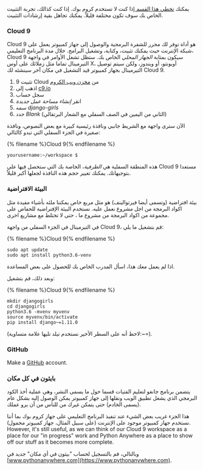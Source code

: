 يمكنك [تخطي هذا القسم ](http://tutorial.djangogirls.org/en/installation/#install-python) إذا كنت لا تستخدم كروم بوك. إذا كنت كذالك، تجربة التثبيت الخاص بك سوف تكون مختلفة قليلاً. يمكنك تجاهل بقية إرشادات التثبيت.

### Cloud 9

Cloud 9 هو أداة توفر لك محرر للشفرة البرمجية والوصول إلى جهاز كمبيوتر يعمل على شبكة الإنترنت حيث يمكنك تثبيت، وكتابة، وتشغيل البرامج. خلال مدة البرنامج التعليمي، Cloud 9 سيكون بمثابة *الجهاز المحلي* الخاص بك. ستظل تشغل الأوامر في واجهة التيرمينال تماما مثل زملائك على أوس X، أوبونتو، أو ويندوز، ولكن سيتم توصيل التيرمينال بجهاز كمبيوتر قيد التشغيل في مكان آخر سينشئه لك Cloud 9.

1. تثبيت 9 Cloud من [مخزن ويب الكروم ](https://chrome.google.com/webstore/detail/cloud9/nbdmccoknlfggadpfkmcpnamfnbkmkcp)
2. اذهب إلى [c9.io](https://c9.io)
3. سجل حساب
4. انقر *إنشاء مساحة عمل جديدة*
5. سمه *django-girls*
6. حدد *Blank* (الثاني من اليمين في الصف السفلي مع الشعار البرتقالي)

الآن سترى واجهة مع الشريط جانبي ونافذة رئيسية كبيرة مع بعض النصوص، ونافذة صغيرة في الجزء السفلي التي تبدو كالتالي:

{% filename %}Cloud 9{% endfilename %}

    yourusername:~/workspace $
    

هذه المنطقة السفلية هي *الطرفية*، الخاصة بك التي ستحصل فيها علي Cloud 9 مستعدا بتوجيهاتك. يمكنك تغيير حجم هذه النافذة لجعلها أكبر قليلاً.

### البيئة الافتراضية

بيئة افتراضية (وتسمى أيضا فيرتوالينف) هو مثل مربع خاص يمكننا ملئه بأشياء مفيدة مثل اكواد البرمجة من اجل مشروع نعمل عليه. نستخدم البيئة الإفتراضية للحفاض على مجموعة من اكواد البرمجة من مشروع ما ، حتى لا تختلط مع مشاريع اخرى.

في التيرمينال في الجزء السفلي من واجهة Cloud 9، قم بتشغيل ما يلي:

{% filename %}Cloud 9{% endfilename %}

    sudo apt update
    sudo apt install python3.6-venv
    

اذا لم يعمل معك هذا، اسأل المدرب الخاص بك للحصول على بعض المساعدة.

وبعد ذلك، قم بتشغيل:

{% filename %}Cloud 9{% endfilename %}

    mkdir djangogirls
    cd djangogirls
    python3.6 -mvenv myvenv
    source myvenv/bin/activate
    pip install django~=1.11.0
    

(لاحظ أنه على السطر الأخير نستخدم تيلد تليها علامة متساوية:~=).

### GitHub

Make a [GitHub](https://github.com) account.

### بايثون في كل مكان

يتضمن برنامج جانغو لتعليم الفتيات قسما حول ما يسمى النشر، وهي عملية أخذ الكود البرمجي الذي يشغل تطبيق الويب ونقلها إلى جهاز كمبيوتر يمكن الوصول إليه بشكل عام (يسمى الخادم) حتى يتمكن غيرك من للناس من أن يرو عملك.

هذا الجزء غريب بعض الشيء عند تنفيذ البرنامج التعليمي على جهاز كروم بوك بما أننا نستخدم جهاز كمبيوتر موجود على الإنترنت (على سبيل المثال، جهاز كمبيوتر محمول). However, it's still useful, as we can think of our Cloud 9 workspace as a place for our "in progress" work and Python Anywhere as a place to show off our stuff as it becomes more complete.

وبالتالي، قم بالتسجيل لحساب "بيثون في أي مكان" جديد في [www.pythonanywhere.com](https://www.pythonanywhere.com).